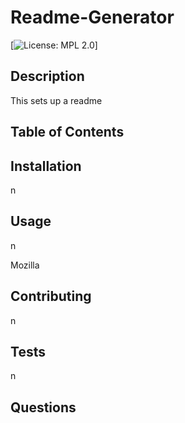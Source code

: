 # Readme-Generator
[![License: MPL 2.0](https://img.shields.io/badge/License-MPL_2.0-brightgreen.svg)]
## Description
This sets up a readme
## Table of Contents
## Installation
n
## Usage
n

Mozilla
## Contributing
n
## Tests
n
## Questions
